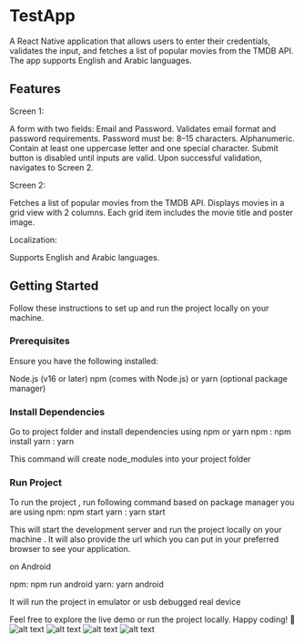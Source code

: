 # TestApp

A React Native application that allows users to enter their credentials, validates the input, and fetches a list of popular movies from the TMDB API. The app supports English and Arabic languages.

## Features

Screen 1:

A form with two fields: Email and Password.
Validates email format and password requirements.
Password must be:
8–15 characters.
Alphanumeric.
Contain at least one uppercase letter and one special character.
Submit button is disabled until inputs are valid.
Upon successful validation, navigates to Screen 2.

Screen 2:

Fetches a list of popular movies from the TMDB API.
Displays movies in a grid view with 2 columns.
Each grid item includes the movie title and poster image.

Localization:

Supports English and Arabic languages.

## Getting Started

Follow these instructions to set up and run the project locally on your machine.

### Prerequisites

Ensure you have the following installed:

Node.js (v16 or later)
npm (comes with Node.js) or yarn (optional package manager)

### Install Dependencies

Go to project folder and install dependencies using npm or yarn
npm : npm install
yarn : yarn

This command will create node_modules into your project folder

### Run Project

To run the project , run following command based on package manager you are using
npm: npm start
yarn : yarn start

This will start the development server and run the project locally on your machine .
It will also provide the url which you can put in your preferred browser to see your application.

on Android

npm: npm run android
yarn: yarn android

It will run the project in emulator or usb debugged real device

Feel free to explore the live demo or run the project locally. Happy coding! 🎉
![alt text](<Screenshot 2025-01-09 174915.png>)
![alt text](<Screenshot 2025-01-09 173505.png>)
![alt text](<Screenshot 2025-01-10 152346.png>)
![alt text](<Screenshot 2025-01-10 170425.png>)